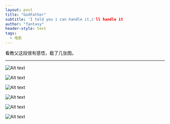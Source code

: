 ```yaml
---
layout: post
title: "GodFather"
subtitle: 'I told you i can handle it,i'll handle it
author: "fantasy"
header-style: text
tags:
  - 电影
---
```


看教父这段很有感悟，截了几张图。

---

![Alt text](https://i.loli.net/2018/07/28/5b5b50fa15a6c.jpeg "I spent my life tryin' not to be careless.")

<!--more-->

![Alt text](https://i.loli.net/2018/07/28/5b5b512865133.jpeg "Women and children can be careless,but not men.")

![Alt text](https://i.loli.net/2018/07/28/5b5b515222178.jpeg "What's the matter?")

![Alt text](https://i.loli.net/2018/07/28/5b5b5175d99e4.jpeg "I'll handle it.I told you i can handle it,I'll handle it.")

![Alt text](https://i.loli.net/2018/07/28/5b5b518c5527e.jpeg "and i refused to be a fool...")

![Alt text](https://i.loli.net/2018/07/28/5b5b51aa18617.jpeg "ha")
